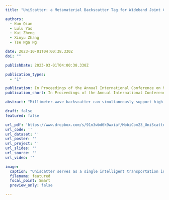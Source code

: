 ```yaml
---
title: "UniScatter: a Metamaterial Backscatter Tag for Wideband Joint Communication and Radar Sensing"

authors:
  - Kun Qian
  - Lulu Yao
  - Kai Zheng
  - Xinyu Zhang
  - Tse Nga Ng

date: 2023-10-01T04:00:38.330Z
doi: ""

publishDate: 2023-03-01T04:00:38.330Z

publication_types:
  - "1"

publication: In Proceedings of the Annual International Conference on Mobile Computing and Networking (**MobiCom**) 2023
publication_short: In Proceedings of the Annual International Conference on Mobile Computing and Networking (**MobiCom**)

abstract: "Millimeter-wave backscatter can simultaneously support high-precision sensing and massive communication and represent one prominent technical evolution in next-generation wireless systems. The backscatter tags should ideally work across a wide mmWave spectrum range with consistent signal strength and angular coverage to accommodate highly diverse application scenarios. However, existing tags made of resonant antennas and RFICs only achieve a few GHz of bandwidth and hardly meet these requirements. In this paper, we present UniScatter, a new backscatter tag structure based on metamaterials. The key design of UniScatter is a graphene-based modulator and a lens-based retroreflector, which have consistent electromagnetic responses across an extensive frequency range and wide angular field-of-view. We have developed a robust fabrication process for UniScatter, and tested it on various mmWave sensing and communication devices. Our field tests show that UniScatter can backscatter signals across a wide frequency band from 24 GHz to 77 GHz with consistently high signal strength and wide angular coverage in 3D space."

draft: false
featured: false

url_pdf: 'https://www.dropbox.com/s/91n3wbd6k9wxiaf/MobiCom23_UniScatter_paper.pdf?dl=0'
url_code: ''
url_dataset: ''
url_poster: ''
url_project: ''
url_slides: ''
url_source: ''
url_video: ''

image:
  caption: "Uniscatter serves as a single intelligent transportation infrastructure for heterogenous radars at different frequencies."
  filename: featured
  focal_point: Smart
  preview_only: false

---
```

